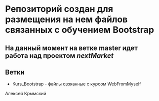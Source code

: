 <h1>Репозиторий создан для размещения на нем файлов связанных с обучением Bootstrap</h1>
<h2>На данный момент на ветке <b>master</b> идет работа над проектом <i>nextMarket</i></h2>
<h2>Ветки</h2>
<ul>
	<li>Kurs_Bootstrap - файлы свзяанные с курсом WebFromMyself</li>
</ul>
<p>Алексей Крымский</p>